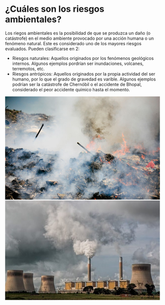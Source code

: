 # ¿Cuáles son los riesgos ambientales?
Los riegos ambientales es la posibilidad de que se produzca un daño (o catástrofe) en el medio ambiente provocado por una acción humana o un fenómeno natural. Este es considerado uno de los mayores riesgos evaluados.
Pueden clasificarse en 2:
- Riesgos naturales: Aquellos originados por los fenómenos geológicos internos. Algunos ejemplos pordrían ser inundaciones, volcanes, terremotos, etc.
- Riesgos antrópicos: Aquellos originados por la propia actividad del ser humano, por lo que el grado de gravedad es varible. Algunos ejemplos podrían ser la catástrofe de Chernóbil o el accidente de Bhopal, considerado el peor accidente químico hasta el momento.

![image](riesgos.png)
![image](riesgos2.png)
